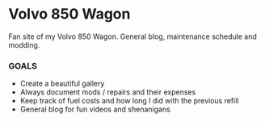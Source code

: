 # Volvo 850 Wagon

Fan site of my Volvo 850 Wagon. General blog, maintenance schedule and modding.

### GOALS

* Create a beautiful gallery
* Always document mods / repairs and their expenses
* Keep track of fuel costs and how long I did with the previous refill
* General blog for fun videos and shenanigans